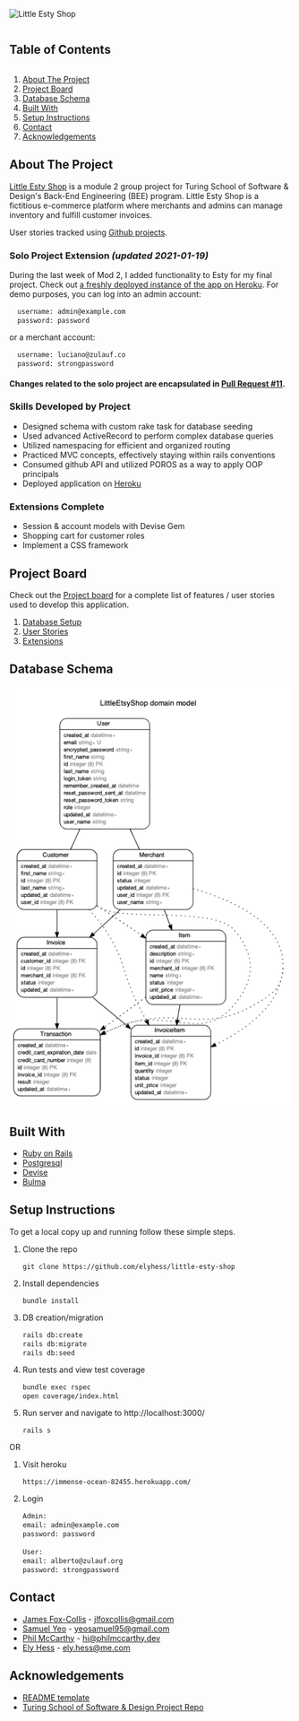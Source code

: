 <!--
*** Thanks for checking out the Best-README-Template. If you have a suggestion
*** that would make this better, please fork the repo and create a pull request
*** or simply open an issue with the tag "enhancement".
*** Thanks again! Now go create something AMAZING! :D
***
***
***
*** To avoid retyping too much info. Do a search and replace for the following:
*** github_username, repo_name, twitter_handle, email, project_title, project_description
-->



<!-- PROJECT SHIELDS -->
<!--
*** I'm using markdown "reference style" links for readability.
*** Reference links are enclosed in brackets [ ] instead of parentheses ( ).
*** See the bottom of this document for the declaration of the reference variables
*** for contributors-url, forks-url, etc. This is an optional, concise syntax you may use.
*** https://www.markdownguide.org/basic-syntax/#reference-style-links
-->


![Little Esty Shop](/public/navbar.png)
<!-- TABLE OF CONTENTS -->
<summary><h2 style="display: inline-block">Table of Contents</h2></summary>
<ol>
  <li><a href="#about-the-project">About The Project</a>
  <li><a href="#project-board">Project Board</a></li>
  <li><a href="#database-schema">Database Schema</a></li>
  <li><a href="#built-with">Built With</a>
  <li><a href="#setup-instructions">Setup Instructions</a></li>
  <li><a href="#contact">Contact</a></li>
  <li><a href="#acknowledgements">Acknowledgements</a></li>
</ol>

<!-- ABOUT THE PROJECT -->
## About The Project

[Little Esty Shop](https://powerful-eyrie-55286.herokuapp.com/) is a module 2 group project for Turing School of Software & Design's Back-End Engineering (BEE) program. Little Esty Shop is a fictitious e-commerce platform where merchants and admins can manage inventory and fulfill customer invoices.

User stories tracked using [Github projects](https://github.com/elyhess/little-esty-shop/projects/13).

### Solo Project Extension _(updated 2021-01-19)_

During the last week of Mod 2, I added functionality to Esty for my final project. Check out [a freshly deployed instance of the app on Heroku](https://powerful-eyrie-55286.herokuapp.com/). For demo purposes, you can log into 
an admin account: 
  ```
    username: admin@example.com
    password: password
  ```
or a merchant account: 

  ```
    username: luciano@zulauf.co 
    password: strongpassword
  ```

#### Changes related to the solo project are encapsulated in [Pull Request #11](https://github.com/philmccarthy/little-esty-shop/pull/11).

### Skills Developed by Project
* Designed schema with custom rake task for database seeding
* Used advanced ActiveRecord to perform complex database queries
* Utilized namespacing for efficient and organized routing  
* Practiced MVC concepts, effectively staying within rails conventions
* Consumed github API and utilized POROS as a way to apply OOP principals  
* Deployed application on [Heroku](https://immense-ocean-82455.herokuapp.com/)

### Extensions Complete
* Session & account models with Devise Gem
* Shopping cart for customer roles
* Implement a CSS framework

<!-- PROJECT BOARD -->
## Project Board
Check out the [Project board](https://github.com/elyhess/little-esty-shop/projects/13) for a complete list of features / user stories used to develop this application.

1. [Database Setup](./doc/db_setup.md)
1. [User Stories](./doc/user_stories.md)
1. [Extensions](./doc/extensions.md)

<!-- DATABBASE SCHEMA -->
## Database Schema

![Schema](https://github.com/elyhess/little-esty-shop/blob/main/schema2.png)

<!-- BUILT WITH -->
## Built With

* [Ruby on Rails](https://rubyonrails.org/)
* [Postgresql](https://www.postgresql.org/)
* [Devise](https://github.com/heartcombo/devise)
* [Bulma](https://bulma.io/)

<!-- SETUP INSTRUCTIONS -->
## Setup Instructions
To get a local copy up and running follow these simple steps.

1. Clone the repo
   ```
   git clone https://github.com/elyhess/little-esty-shop
   ```
2. Install dependencies
   ```
   bundle install
   ```
3. DB creation/migration
   ```
   rails db:create
   rails db:migrate
   rails db:seed
   ```
3. Run tests and view test coverage
   ```
   bundle exec rspec
   open coverage/index.html
   ```
4. Run server and navigate to http://localhost:3000/
   ```
   rails s
   ```
   
OR

1. Visit heroku
   ```
   https://immense-ocean-82455.herokuapp.com/
   ```

1. Login
   ```
   Admin:
   email: admin@example.com
   password: password
   
   User:
   email: alberto@zulauf.org
   password: strongpassword
   ```


<!-- CONTACT -->
## Contact

* [James Fox-Collis](https://github.com/jlfoxcollis) - jlfoxcollis@gmail.com
* [Samuel Yeo](https://github.com/SK-Sam) - yeosamuel95@gmail.com
* [Phil McCarthy](https://github.com/philmccarthy) - hi@philmccarthy.dev
* [Ely Hess](https://github.com/elyhess) - ely.hess@me.com



<!-- ACKNOWLEDGEMENTS -->
## Acknowledgements

* [README template](https://github.com/othneildrew/Best-README-Template)
* [Turing School of Software & Design Project Repo](https://github.com/turingschool-examples/little-esty-shop)
